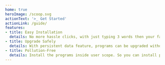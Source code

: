 ```yaml
---
home: true
heroImage: /scoop.svg
actionText: '>_ Get Started'
actionLink: /guide/
features:
- title: Easy Installation
  details: No more hassle clicks, with just typing 3 words then your favourite program will be installed.
- title: Upgrade Safely
  details: With persistent data feature, programs can be upgraded without data-loss.
- title: Pollution-Free
  details: Install the programs inside user scope. So you can install programs even when you are not elevated users.
---
```

